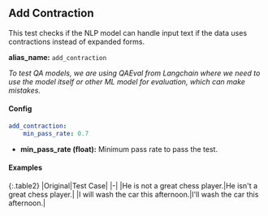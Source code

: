 
<div class="h3-box" markdown="1">

## Add Contraction

This test checks if the NLP model can handle input text if the data uses contractions instead of expanded forms.

**alias_name:** `add_contraction`

<i class="fa fa-info-circle"></i>
<em>To test QA models, we are using QAEval from Langchain where we need to use the model itself or other ML model for evaluation, which can make mistakes.</em>

</div><div class="h3-box" markdown="1">

#### Config
```yaml
add_contraction:
    min_pass_rate: 0.7
```
- **min_pass_rate (float):** Minimum pass rate to pass the test.

</div><div class="h3-box" markdown="1">

#### Examples

{:.table2}
|Original|Test Case|
|-|
|He is not a great chess player.|He isn't a great chess player.|
|I will wash the car this afternoon.|I'll wash the car this afternoon.|

</div>

